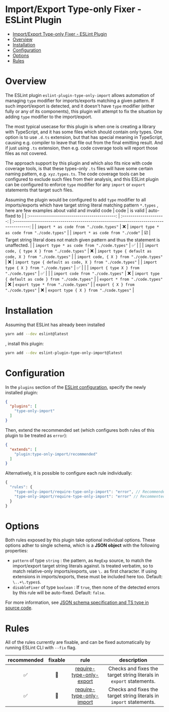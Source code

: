 # Import/Export Type-only Fixer - ESLint Plugin
- [Import/Export Type-only Fixer - ESLint Plugin](#importexport-type-only-fixer---eslint-plugin)
- [Overview](#overview)
- [Installation](#installation)
- [Configuration](#configuration)
- [Options](#options)
- [Rules](#rules)

# Overview

The ESLint plugin `eslint-plugin-type-only-import` allows automation of managing `type` modifier for imports/exports matching a given pattern.
If such import/export is detected, and it doesn't have `type` modifier (either fully or any of its components), this plugin will attempt to fix the situation by adding `type` modifier to the import/export.

The most typical usecase for this plugin is when one is creating a library with TypeScript, and it has some files which should contain only types.
One option is to use `.d.ts` extension, but that has special meaning in TypeScript, causing e.g. compiler to leave that file out from the final emitting result.
And if just using `.ts` extension, then e.g. code coverage tools will report those files as not covered.

The approach support by this plugin and which also fits nice with code coverage tools, is that these types-only `.ts` files will have some certain naming pattern, e.g. `xyz.types.ts`.
The code coverage tools can be configured to exclude such files from their analysis, and this ESLint plugin can be configured to enforce `type` modifier for any `import` or `export` statements that target such files.

Assuming the plugin would be configured to add `type` modifier to all imports/exports which have target string literal matching pattern `*.types` , here are few examples about valid and invalid code
|                     code                      |        is valid         |                                      auto-fixed to                                       |
| :-------------------------------------------: | :---------------------: | :--------------------------------------------------------------------------------------: |
|    `import * as code from "./code.types"`     |           :x:           |                       `import type * as code from "./code.types"`                        |
|       `import * as code from "./code"`        | :ballot_box_with_check: | Target string literal does not match given pattern and thus the statement is unaffected. |
|  `import type * as code from "./code.types"`  |   :white_check_mark:    |                                                                                          |
| `import code, { type X } from "./code.types"` |           :x:           |                 `import type { default as code, X } from "./code.types"`                 |
|   `import code, { X } from "./code.types"`    |           :x:           |                 `import type { default as code, X } from "./code.types"`                 |
|    `import type { X } from "./code.types"`    |   :white_check_mark:    |                                                                                          |
|    `import { type X } from "./code.types"`    |   :white_check_mark:    |                                                                                          |
|       `import code from "./code.types"`       |           :x:           |                  `import type { default as code } from "./code.types"`                   |
|        `export * from "./code.types"`         |           :x:           |                           `export type * from "./code.types"`                            |
|      `export { X } from "./code.types"`       |           :x:           |                         `export type { X } from "./code.types"`                          |

# Installation
Assuming that ESLint has already been installed
```sh
yarn add --dev eslint@latest
```
, install this plugin:
```sh
yarn add --dev eslint-plugin-type-only-import@latest
```

# Configuration
In the `plugins` section of the [ESLint configuration](https://eslint.org/docs/latest/use/configure), specify the newly installed plugin:
```json
{
  "plugins": [
    "type-only-import"
  ]
}
```

Then, extend the recommended set (which configures both rules of this plugin to be treated as `error`):
```json
{
  "extends": [
    "plugin:type-only-import/recommended"
  ]
}
```

Alternatively, it is possible to configure each rule individually:
```javascript
{
  "rules": {
    "type-only-import/require-type-only-import": "error", // Recommended
    "type-only-import/require-type-only-import": "error" // Recommented
  }
}
```

# Options
Both rules exposed by this plugin take optional individual options.
These options adher to single schema, which is a **JSON object** with the following properties:
- `pattern` of type `string` : the pattern, as `RegExp` source, to match the import/export target string literals against.
  Is treated verbatim, so to match relative-only imports/exports, use `\.` as first character.
  If using extensions in imports/exports, these must be included here too.
  Default: `\..+\.types$`.
- `disableFixer` of type `boolean` : If `true`, then none of the detected errors by this rule will be auto-fixed.
  Default: `false`.

For more information, see [JSON schema specification and TS type in source code](./src/rule-helpers/options.ts).

# Rules
All of the rules currently are fixable, and can be fixed automatically by running ESLint CLI with `--fix` flag.

|    recommended     | fixable  |                               rule                               |                             description                             |
| :----------------: | :------: | :--------------------------------------------------------------: | :-----------------------------------------------------------------: |
| :white_check_mark: | :wrench: | [require-type-only-export](./src/rules/require-type-only-export) | Checks and fixes the target string literals in `export` statements. |
| :white_check_mark: | :wrench: | [require-type-only-import](./src/rules/require-type-only-import) | Checks and fixes the target string literals in `import` statements. |
